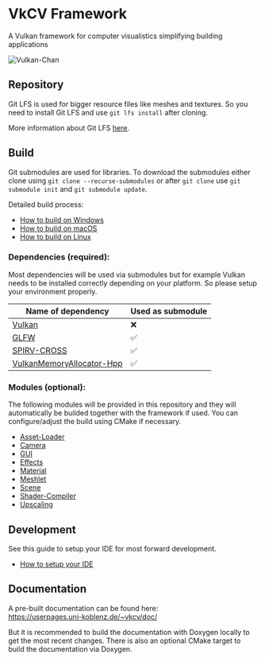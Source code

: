 # VkCV Framework
 A Vulkan framework for computer visualistics simplifying building applications

![Vulkan-Chan](https://gitlab.uni-koblenz.de/uploads/-/system/project/avatar/3712/VulkanChan.jpg)

## Repository

Git LFS is used for bigger resource files like meshes and textures. So you need to install Git LFS and use `git lfs install` after cloning.

More information about Git LFS [here](https://git-lfs.github.com/).

## Build

Git submodules are used for libraries. 
To download the submodules either clone using `git clone --recurse-submodules` or after `git clone` use `git submodule init` and `git submodule update`.

Detailed build process:
 - [How to build on Windows](doc/BUILD_WINDOWS.md)
 - [How to build on macOS](doc/BUILD_MACOS.md)
 - [How to build on Linux](doc/BUILD_LINUX.md)

### Dependencies (required):

Most dependencies will be used via submodules but for example Vulkan needs to be installed correctly depending on your platform. So please setup your environment properly.

| Name of dependency | Used as submodule |
|-----------------------------------|---|
| [Vulkan](https://www.vulkan.org/) | ❌ |
| [GLFW](https://www.glfw.org/) | ✅ |
| [SPIRV-CROSS](https://github.com/KhronosGroup/SPIRV-Cross) | ✅ |
| [VulkanMemoryAllocator-Hpp](https://github.com/malte-v/VulkanMemoryAllocator-Hpp) | ✅ |

### Modules (optional):

The following modules will be provided in this repository and they will automatically be builded together with the framework if used. You can configure/adjust the build using CMake if necessary.

 - [Asset-Loader](modules/asset_loader/README.md)
 - [Camera](modules/asset_loader/README.md)
 - [GUI](modules/gui/README.md)
 - [Effects](modules/effects/README.md)
 - [Material](modules/material/README.md)
 - [Meshlet](modules/meshlet/README.md)
 - [Scene](modules/scene/README.md)
 - [Shader-Compiler](modules/shader_compiler/README.md)
 - [Upscaling](modules/upscaling/README.md)

## Development

See this guide to setup your IDE for most forward development.
 - [How to setup your IDE](doc/SETUP_IDE.md)

## Documentation

A pre-built documentation can be found here:  
https://userpages.uni-koblenz.de/~vkcv/doc/

But it is recommended to build the documentation with Doxygen locally to get the most recent changes. There is also an optional CMake target to build the documentation via Doxygen.
